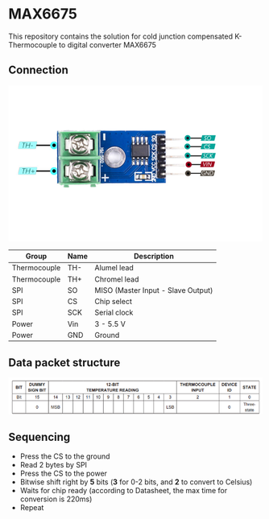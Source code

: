 # MAX6675

This repository contains the solution for cold junction compensated K-Thermocouple to digital converter MAX6675

## Connection

![Connection](Pictures/Connection.png)

|Group       |Name|Description                       |
|------------|----|----------------------------------|
|Thermocouple|TH- |Alumel lead                       |
|Thermocouple|TH+ |Chromel lead                      |
|SPI         |SO  |MISO (Master Input - Slave Output)|
|SPI         |CS  |Chip select                       |
|SPI         |SCK |Serial clock                      |
|Power       |Vin |3 - 5.5 V                         |
|Power       |GND |Ground                            |

## Data packet structure

![Data structure](Pictures/Data_packet_structure.png)

## Sequencing

+ Press the CS to the ground
+ Read 2 bytes by SPI
+ Press the CS to the power
+ Bitwise shift right by **5** bits (**3** for 0-2 bits, and **2** to convert to Celsius)
+ Waits for chip ready (according to Datasheet, the max time for conversion is 220ms)
+ Repeat